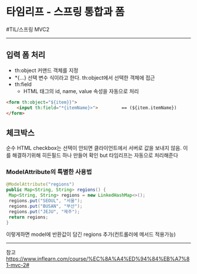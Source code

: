 # 타임리프 - 스프링 통합과 폼
#TIL/스프링 MVC2

---

## 입력 폼 처리
- th:object 커맨드 객체를 지정
- *{...} 선택 변수 식이라고 한다. th:object에서 선택한 객체에 접근
- th:field
    - HTML 태그의 id, name, value 속성을 자동으로 처리
```html
<form th:object="${item}}">
    <input th:field="*{itemName}>">         == (${item.itemName})
</form>
```

## 체크박스
순수 HTML checkbox는 선택이 안되면 클라이언트에서 서버로 값을 보내지 않음. 이를 해결하기위해 히든필드 하나 만들어 확인 but 타임리프는 자동으로 처리해준다

### ModelAttribute의 특별한 사용법
```java
@ModelAttribute("regions")
public Map<String, String> regions() {
 Map<String, String> regions = new LinkedHashMap<>();
 regions.put("SEOUL", "서울");
 regions.put("BUSAN", "부산");
 regions.put("JEJU", "제주");
 return regions;
}
```
이렇게하면 model에 반환값이 담긴 regions 추가(컨트롤러에 메서드 적용가능)

---
참고
https://www.inflearn.com/course/%EC%8A%A4%ED%94%84%EB%A7%81-mvc-2#